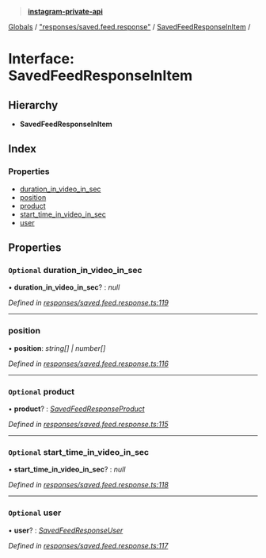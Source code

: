 > **[instagram-private-api](../README.md)**

[Globals](../README.md) / ["responses/saved.feed.response"](../modules/_responses_saved_feed_response_.md) / [SavedFeedResponseInItem](_responses_saved_feed_response_.savedfeedresponseinitem.md) /

# Interface: SavedFeedResponseInItem

## Hierarchy

* **SavedFeedResponseInItem**

## Index

### Properties

* [duration_in_video_in_sec](_responses_saved_feed_response_.savedfeedresponseinitem.md#optional-duration_in_video_in_sec)
* [position](_responses_saved_feed_response_.savedfeedresponseinitem.md#position)
* [product](_responses_saved_feed_response_.savedfeedresponseinitem.md#optional-product)
* [start_time_in_video_in_sec](_responses_saved_feed_response_.savedfeedresponseinitem.md#optional-start_time_in_video_in_sec)
* [user](_responses_saved_feed_response_.savedfeedresponseinitem.md#optional-user)

## Properties

### `Optional` duration_in_video_in_sec

• **duration_in_video_in_sec**? : *null*

*Defined in [responses/saved.feed.response.ts:119](https://github.com/dilame/instagram-private-api/blob/3e16058/src/responses/saved.feed.response.ts#L119)*

___

###  position

• **position**: *string[] | number[]*

*Defined in [responses/saved.feed.response.ts:116](https://github.com/dilame/instagram-private-api/blob/3e16058/src/responses/saved.feed.response.ts#L116)*

___

### `Optional` product

• **product**? : *[SavedFeedResponseProduct](_responses_saved_feed_response_.savedfeedresponseproduct.md)*

*Defined in [responses/saved.feed.response.ts:115](https://github.com/dilame/instagram-private-api/blob/3e16058/src/responses/saved.feed.response.ts#L115)*

___

### `Optional` start_time_in_video_in_sec

• **start_time_in_video_in_sec**? : *null*

*Defined in [responses/saved.feed.response.ts:118](https://github.com/dilame/instagram-private-api/blob/3e16058/src/responses/saved.feed.response.ts#L118)*

___

### `Optional` user

• **user**? : *[SavedFeedResponseUser](_responses_saved_feed_response_.savedfeedresponseuser.md)*

*Defined in [responses/saved.feed.response.ts:117](https://github.com/dilame/instagram-private-api/blob/3e16058/src/responses/saved.feed.response.ts#L117)*